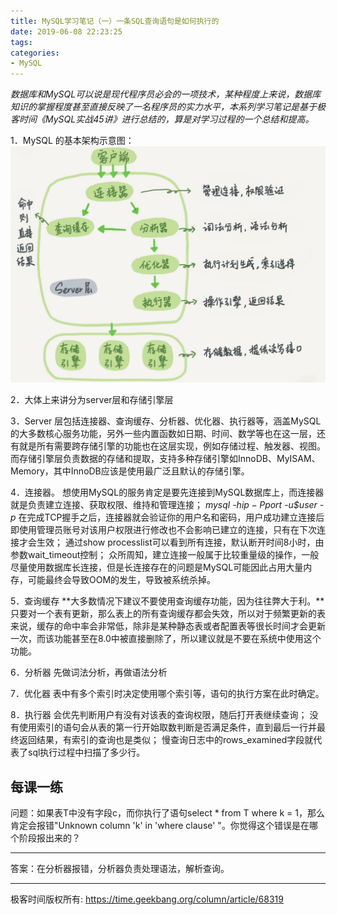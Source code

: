 ```yaml
---
title: MySQL学习笔记（一）一条SQL查询语句是如何执行的
date: 2019-06-08 22:23:25
tags:
categories: 
- MySQL
---
```

*数据库和MySQL可以说是现代程序员必会的一项技术，某种程度上来说，数据库知识的掌握程度甚至直接反映了一名程序员的实力水平，本系列学习笔记是基于极客时间《MySQL实战45讲》进行总结的，算是对学习过程的一个总结和提高。*

<!-- more -->
 1．MySQL 的基本架构示意图：
![](/image/mysql_base.jpg)

 2．大体上来讲分为server层和存储引擎层

 3．Server 层包括连接器、查询缓存、分析器、优化器、执行器等，涵盖MySQL的大多数核心服务功能，另外一些内置函数如日期、时间、数学等也在这一层，还有就是所有需要跨存储引擎的功能也在这层实现，例如存储过程、触发器、视图。而存储引擎层负责数据的存储和提取，支持多种存储引擎如InnoDB、MyISAM、Memory，其中InnoDB应该是使用最广泛且默认的存储引擎。
 
 4．连接器。
想使用MySQL的服务肯定是要先连接到MySQL数据库上，而连接器就是负责建立连接、获取权限、维持和管理连接；
*mysql -h$ip -P$port -u$user -p*
在完成TCP握手之后，连接器就会验证你的用户名和密码，用户成功建立连接后即使用管理员账号对该用户权限进行修改也不会影响已建立的连接，只有在下次连接才会生效；
通过show processlist可以看到所有连接，默认断开时间8小时，由参数wait_timeout控制；
众所周知，建立连接一般属于比较重量级的操作，一般尽量使用数据库长连接，但是长连接存在的问题是MySQL可能因此占用大量内存，可能最终会导致OOM的发生，导致被系统杀掉。

 5．查询缓存
**大多数情况下建议不要使用查询缓存功能，因为往往弊大于利。**只要对一个表有更新，那么表上的所有查询缓存都会失效，所以对于频繁更新的表来说，缓存的命中率会非常低，除非是某种静态表或者配置表等很长时间才会更新一次，而该功能甚至在8.0中被直接删除了，所以建议就是不要在系统中使用这个功能。

6．分析器
先做词法分析，再做语法分析

7．优化器
表中有多个索引时决定使用哪个索引等，语句的执行方案在此时确定。

8．执行器
会优先判断用户有没有对该表的查询权限，随后打开表继续查询；
没有使用索引的语句会从表的第一行开始取数判断是否满足条件，直到最后一行并最终返回结果，有索引的查询也是类似；
慢查询日志中的rows_examined字段就代表了sql执行过程中扫描了多少行。

## 每课一练
问题：如果表T中没有字段c，而你执行了语句select \* from T where k = 1，那么肯定会报错"Unknown column 'k' in 'where clause' "。你觉得这个错误是在哪个阶段报出来的？

-------

答案：在分析器报错，分析器负责处理语法，解析查询。

****

极客时间版权所有: https://time.geekbang.org/column/article/68319
